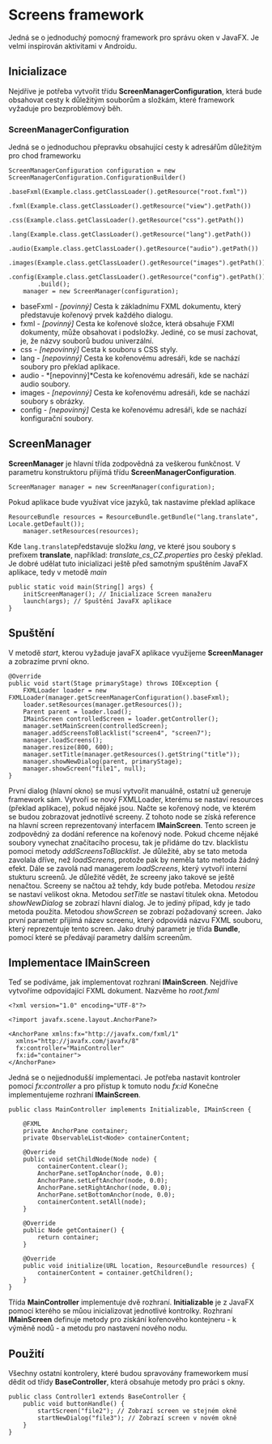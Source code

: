 # Screens framework
Jedná se o jednoduchý pomocný framework pro správu oken v JavaFX. Je velmi inspirován aktivitami v Androidu.
## Inicializace
Nejdříve je potřeba vytvořit třídu **ScreenManagerConfiguration**, která bude obsahovat cesty k důležitým souborům a složkám, které framework vyžaduje pro bezproblémový běh.
### ScreenManagerConfiguration
Jedná se o jednoduchou přepravku obsahující cesty k adresářům důležitým pro chod frameworku

    ScreenManagerConfiguration configuration = new ScreenManagerConfiguration.ConfigurationBuilder()
            .baseFxml(Example.class.getClassLoader().getResource("root.fxml"))
            .fxml(Example.class.getClassLoader().getResource("view").getPath())
            .css(Example.class.getClassLoader().getResource("css").getPath())
            .lang(Example.class.getClassLoader().getResource("lang").getPath())
            .audio(Example.class.getClassLoader().getResource("audio").getPath())
            .images(Example.class.getClassLoader().getResource("images").getPath())
            .config(Example.class.getClassLoader().getResource("config").getPath())
            .build();
        manager = new ScreenManager(configuration);

- baseFxml - *[povinný]* Cesta k základnímu FXML dokumentu, který představuje kořenový prvek každého dialogu.
- fxml - *[povinný]* Cesta ke kořenové složce, která obsahuje FXMl dokumenty, může obsahovat i podsložky. Jediné, co se musí zachovat, je, že názvy souborů budou univerzální.
- css - *[nepovinný]* Cesta k souboru s CSS styly.
- lang - *[nepovinný]* Cesta ke kořenovému adresáři, kde se nachází soubory pro překlad aplikace.
- audio -  *[nepovinný]*Cesta ke kořenovému adresáři, kde se nachází audio soubory.
- images - *[nepovinný]* Cesta ke kořenovému adresáři, kde se nachází soubory s obrázky.
- config - *[nepovinný]* Cesta ke kořenovému adresáři, kde se nachází konfigurační soubory.

## ScreenManager
**ScreenManager** je hlavní třída zodpovědná za veškerou funkčnost.
V parametru konstruktoru přijímá třídu **ScreenManagerConfiguration**.

    ScreenManager manager = new ScreenManager(configuration);
Pokud aplikace bude využívat více jazyků, tak nastavíme překlad aplikace

    ResourceBundle resources = ResourceBundle.getBundle("lang.translate", Locale.getDefault());
        manager.setResources(resources);
Kde `lang.translate`představuje složku *lang*, ve které jsou soubory s prefixem **translate**, například: *translate_cs_CZ.properties* pro český překlad.
Je dobré udělat tuto inicializaci ještě před samotným spuštěním JavaFX aplikace, tedy v metodě *main*

    public static void main(String[] args) {
        initScreenManager(); // Inicializace Screen manažeru
        launch(args); // Spuštění JavaFX aplikace
    }
## Spuštění
V metodě *start*, kterou vyžaduje javaFX aplikace využijeme **ScreenManager** a zobrazíme první okno.

    @Override
    public void start(Stage primaryStage) throws IOException {
        FXMLLoader loader = new FXMLLoader(manager.getScreenManagerConfiguration().baseFxml);
        loader.setResources(manager.getResources());
        Parent parent = loader.load();
        IMainScreen controlledScreen = loader.getController();
        manager.setMainScreen(controlledScreen);
        manager.addScreensToBlacklist("screen4", "screen7");
        manager.loadScreens();
        manager.resize(800, 600);
	    manager.setTitle(manager.getResources().getString("title"));
        manager.showNewDialog(parent, primaryStage);
        manager.showScreen("file1", null);
    }
První dialog (hlavní okno) se musí vytvořit manuálně, ostatní už generuje framework sám.
Vytvoří se nový FXMLLoader, kterému se nastaví resources (překlad aplikace), pokud nějaké jsou. Načte se kořenový node, ve kterém se budou zobrazovat jednotlivé screeny. Z tohoto node se získá reference na hlavní screen reprezentovaný interfacem **IMainScreen**. Tento screen je zodpovědný za dodání reference na kořenový node. Pokud chceme nějaké soubory vynechat značítacího procesu, tak je přidáme do tzv. blacklistu pomocí metody *addScreensToBlacklist*. Je důležité, aby se tato metoda zavolala dříve, než *loadScreens*, protože pak by neměla tato metoda žádný efekt. Dále se zavolá nad managerem *loadScreens*, který vytvoří interní stukturu screenů. Je důležité vědět, že screeny jako takové se ještě nenačtou. Screeny se načtou až tehdy, kdy bude potřeba.
Metodou *resize* se nastaví velikost okna.
Metodou *setTitle* se nastaví titulek okna.
Metodou *showNewDialog* se zobrazí hlavní dialog. Je to jediný případ, kdy je tado metoda použita.
Metodou *showScreen* se zobrazí požadovaný screen. Jako první parametr přijímá název screenu, který odpovídá názvu FXML souboru, který reprezentuje tento screen. Jako druhý parametr je třída **Bundle**, pomocí které se předávají parametry dalším screenům.
## Implementace IMainScreen
Teď se podíváme, jak implementovat rozhraní **IMainScreen**. Nejdříve vytvoříme odpovídající FXML dokument. Nazvěme ho *root.fxml*

    <?xml version="1.0" encoding="UTF-8"?>

    <?import javafx.scene.layout.AnchorPane?>

    <AnchorPane xmlns:fx="http://javafx.com/fxml/1"
      xmlns="http://javafx.com/javafx/8"
      fx:controller="MainController"
      fx:id="container">
    </AnchorPane>
Jedná se o nejjednodušší implementaci. Je potřeba nastavit kontroler pomocí *fx:controller* a pro přístup k tomuto nodu *fx:id*
Konečne implementujeme rozhraní **IMainScreen**.

    public class MainController implements Initializable, IMainScreen {

        @FXML
        private AnchorPane container;
        private ObservableList<Node> containerContent;

        @Override
        public void setChildNode(Node node) {
            containerContent.clear();
            AnchorPane.setTopAnchor(node, 0.0);
            AnchorPane.setLeftAnchor(node, 0.0);
            AnchorPane.setRightAnchor(node, 0.0);
            AnchorPane.setBottomAnchor(node, 0.0);
            containerContent.setAll(node);
        }

        @Override
        public Node getContainer() {
            return container;
        }

        @Override
        public void initialize(URL location, ResourceBundle resources) {
            containerContent = container.getChildren();
        }
    }
Třída **MainController** implementuje dvě rozhraní. **Initializable** je z JavaFX pomocí kterého se můou inicializovat jednotlivé kontrolky.
Rozhraní **IMainScreen** definuje metody pro získání kořenového kontejneru - k výměně nodů - a metodu pro nastavení nového nodu.

## Použití
Všechny ostatní kontrolery, které budou spravovány frameworkem musí dědit od třídy **BaseController**, která obsahuje metody pro práci s okny.

    public class Controller1 extends BaseController {
        public void buttonHandle() {
            startScreen("file2"); // Zobrazí screen ve stejném okně
            startNewDialog("file3"); // Zobrazí screen v novém okně
        }
    }